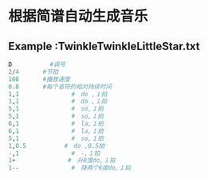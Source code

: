 # 根据简谱自动生成音乐
## Example :TwinkleTwinkleLittleStar.txt
```python
D   　　　 　#调号
2/4　　　　#节拍
108　　　　#播放速度
0.8　　　　#每个音符的相对持续时间
1,1　             #　do ,１拍
1,1　             #　do ,１拍
5,1　             #　so,１拍
5,1　             #　so,１拍
6,1　             #　la,１拍
6,1　             #　la,１拍
5,1　             #　so,１拍
1,0.5　         #　do ,0.5拍
-,1　             #　-,１拍
1+　             #　升8度do,１拍
1--　             #　降两个8度do,１拍
```